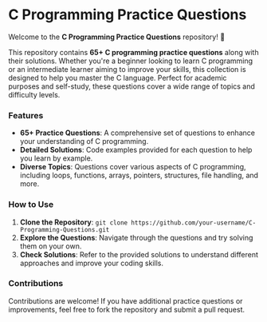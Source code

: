 # C Programming Practice Questions

Welcome to the **C Programming Practice Questions** repository! 🎉

This repository contains **65+ C programming practice questions** along with their solutions. Whether you're a beginner looking to learn C programming or an intermediate learner aiming to improve your skills, this collection is designed to help you master the C language. Perfect for academic purposes and self-study, these questions cover a wide range of topics and difficulty levels.

### Features
- **65+ Practice Questions**: A comprehensive set of questions to enhance your understanding of C programming.
- **Detailed Solutions**: Code examples provided for each question to help you learn by example.
- **Diverse Topics**: Questions cover various aspects of C programming, including loops, functions, arrays, pointers, structures, file handling, and more.

### How to Use
1. **Clone the Repository**: `git clone https://github.com/your-username/C-Programming-Questions.git`
2. **Explore the Questions**: Navigate through the questions and try solving them on your own.
3. **Check Solutions**: Refer to the provided solutions to understand different approaches and improve your coding skills.

### Contributions
Contributions are welcome! If you have additional practice questions or improvements, feel free to fork the repository and submit a pull request.